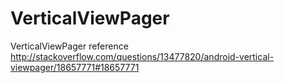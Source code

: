 # VerticalViewPager
VerticalViewPager
reference http://stackoverflow.com/questions/13477820/android-vertical-viewpager/18657771#18657771
